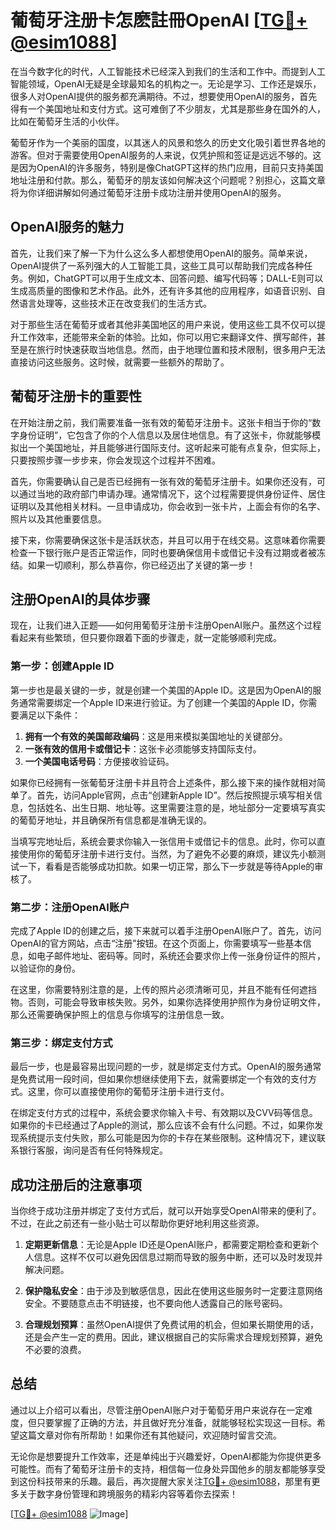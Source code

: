# 葡萄牙注册卡怎麽註冊OpenAI [[TG💪+ @esim1088](https://t.me/s/esim1088)]

在当今数字化的时代，人工智能技术已经深入到我们的生活和工作中。而提到人工智能领域，OpenAI无疑是全球最知名的机构之一。无论是学习、工作还是娱乐，很多人对OpenAI提供的服务都充满期待。不过，想要使用OpenAI的服务，首先得有一个美国地址和支付方式。这可难倒了不少朋友，尤其是那些身在国外的人，比如在葡萄牙生活的小伙伴。

葡萄牙作为一个美丽的国度，以其迷人的风景和悠久的历史文化吸引着世界各地的游客。但对于需要使用OpenAI服务的人来说，仅凭护照和签证是远远不够的。这是因为OpenAI的许多服务，特别是像ChatGPT这样的热门应用，目前只支持美国地址注册和付款。那么，葡萄牙的朋友该如何解决这个问题呢？别担心，这篇文章将为你详细讲解如何通过葡萄牙注册卡成功注册并使用OpenAI的服务。

## OpenAI服务的魅力

首先，让我们来了解一下为什么这么多人都想使用OpenAI的服务。简单来说，OpenAI提供了一系列强大的人工智能工具，这些工具可以帮助我们完成各种任务。例如，ChatGPT可以用于生成文本、回答问题、编写代码等；DALL-E则可以生成高质量的图像和艺术作品。此外，还有许多其他的应用程序，如语音识别、自然语言处理等，这些技术正在改变我们的生活方式。

对于那些生活在葡萄牙或者其他非美国地区的用户来说，使用这些工具不仅可以提升工作效率，还能带来全新的体验。比如，你可以用它来翻译文件、撰写邮件，甚至是在旅行时快速获取当地信息。然而，由于地理位置和技术限制，很多用户无法直接访问这些服务。这时候，就需要一些额外的帮助了。

## 葡萄牙注册卡的重要性

在开始注册之前，我们需要准备一张有效的葡萄牙注册卡。这张卡相当于你的“数字身份证明”，它包含了你的个人信息以及居住地信息。有了这张卡，你就能够模拟出一个美国地址，并且能够进行国际支付。这听起来可能有点复杂，但实际上，只要按照步骤一步步来，你会发现这个过程并不困难。

首先，你需要确认自己是否已经拥有一张有效的葡萄牙注册卡。如果你还没有，可以通过当地的政府部门申请办理。通常情况下，这个过程需要提供身份证件、居住证明以及其他相关材料。一旦申请成功，你会收到一张卡片，上面会有你的名字、照片以及其他重要信息。

接下来，你需要确保这张卡是活跃状态，并且可以用于在线交易。这意味着你需要检查一下银行账户是否正常运作，同时也要确保信用卡或借记卡没有过期或者被冻结。如果一切顺利，那么恭喜你，你已经迈出了关键的第一步！

## 注册OpenAI的具体步骤

现在，让我们进入正题——如何用葡萄牙注册卡注册OpenAI账户。虽然这个过程看起来有些繁琐，但只要你跟着下面的步骤走，就一定能够顺利完成。

### 第一步：创建Apple ID

第一步也是最关键的一步，就是创建一个美国的Apple ID。这是因为OpenAI的服务通常需要绑定一个Apple ID来进行验证。为了创建一个美国的Apple ID，你需要满足以下条件：

1. **拥有一个有效的美国邮政编码**：这是用来模拟美国地址的关键部分。
2. **一张有效的信用卡或借记卡**：这张卡必须能够支持国际支付。
3. **一个美国电话号码**：方便接收验证码。

如果你已经拥有一张葡萄牙注册卡并且符合上述条件，那么接下来的操作就相对简单了。首先，访问Apple官网，点击“创建新Apple ID”。然后按照提示填写相关信息，包括姓名、出生日期、地址等。这里需要注意的是，地址部分一定要填写真实的葡萄牙地址，并且确保所有信息都是准确无误的。

当填写完地址后，系统会要求你输入一张信用卡或借记卡的信息。此时，你可以直接使用你的葡萄牙注册卡进行支付。当然，为了避免不必要的麻烦，建议先小额测试一下，看看是否能够成功扣款。如果一切正常，那么下一步就是等待Apple的审核了。

### 第二步：注册OpenAI账户

完成了Apple ID的创建之后，接下来就可以着手注册OpenAI账户了。首先，访问OpenAI的官方网站，点击“注册”按钮。在这个页面上，你需要填写一些基本信息，如电子邮件地址、密码等。同时，系统还会要求你上传一张身份证件的照片，以验证你的身份。

在这里，你需要特别注意的是，上传的照片必须清晰可见，并且不能有任何遮挡物。否则，可能会导致审核失败。另外，如果你选择使用护照作为身份证明文件，那么还需要确保护照上的信息与你填写的注册信息一致。

### 第三步：绑定支付方式

最后一步，也是最容易出现问题的一步，就是绑定支付方式。OpenAI的服务通常是免费试用一段时间，但如果你想继续使用下去，就需要绑定一个有效的支付方式。这里，你可以直接使用你的葡萄牙注册卡进行支付。

在绑定支付方式的过程中，系统会要求你输入卡号、有效期以及CVV码等信息。如果你的卡已经通过了Apple的测试，那么应该不会有什么问题。不过，如果你发现系统提示支付失败，那么可能是因为你的卡存在某些限制。这种情况下，建议联系银行客服，询问是否有任何特殊规定。

## 成功注册后的注意事项

当你终于成功注册并绑定了支付方式后，就可以开始享受OpenAI带来的便利了。不过，在此之前还有一些小贴士可以帮助你更好地利用这些资源。

1. **定期更新信息**：无论是Apple ID还是OpenAI账户，都需要定期检查和更新个人信息。这样不仅可以避免因信息过期而导致的服务中断，还可以及时发现并解决问题。

2. **保护隐私安全**：由于涉及到敏感信息，因此在使用这些服务时一定要注意网络安全。不要随意点击不明链接，也不要向他人透露自己的账号密码。

3. **合理规划预算**：虽然OpenAI提供了免费试用的机会，但如果长期使用的话，还是会产生一定的费用。因此，建议根据自己的实际需求合理规划预算，避免不必要的浪费。

## 总结

通过以上介绍可以看出，尽管注册OpenAI账户对于葡萄牙用户来说存在一定难度，但只要掌握了正确的方法，并且做好充分准备，就能够轻松实现这一目标。希望这篇文章对你有所帮助！如果你还有其他疑问，欢迎随时留言交流。

无论你是想要提升工作效率，还是单纯出于兴趣爱好，OpenAI都能为你提供更多可能性。而有了葡萄牙注册卡的支持，相信每一位身处异国他乡的朋友都能够享受到这份科技带来的乐趣。最后，再次提醒大家关注[TG💪+ @esim1088](https://t.me/s/esim1088)，那里有更多关于数字身份管理和跨境服务的精彩内容等着你去探索！

[[TG💪+ @esim1088](https://t.me/s/esim1088) ![Image](https://i.postimg.cc/4NQfJmqS/Snipaste-2025-05-13-00-14-12.png)]
